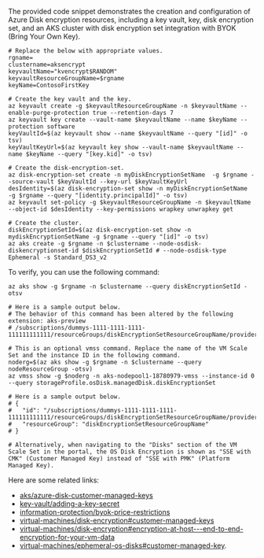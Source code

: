 The provided code snippet demonstrates the creation and configuration of Azure Disk encryption resources, including a key vault, key, disk encryption set, and an AKS cluster with disk encryption set integration with BYOK (Bring Your Own Key).

```
# Replace the below with appropriate values.
rgname=
clustername=aksencrypt
keyvaultName="kvencrypt$RANDOM"
keyvaultResourceGroupName=$rgname
keyName=ContosoFirstKey
```

```
# Create the key vault and the key.
az keyvault create -g $keyvaultResourceGroupName -n $keyvaultName --enable-purge-protection true --retention-days 7
az keyvault key create --vault-name $keyvaultName --name $keyName --protection software
keyVaultId=$(az keyvault show --name $keyvaultName --query "[id]" -o tsv)
keyVaultKeyUrl=$(az keyvault key show --vault-name $keyvaultName --name $keyName --query "[key.kid]" -o tsv)

# Create the disk-encryption-set.
az disk-encryption-set create -n myDiskEncryptionSetName  -g $rgname --source-vault $keyVaultId --key-url $keyVaultKeyUrl
desIdentity=$(az disk-encryption-set show -n myDiskEncryptionSetName  -g $rgname --query "[identity.principalId]" -o tsv)
az keyvault set-policy -g $keyvaultResourceGroupName -n $keyvaultName --object-id $desIdentity --key-permissions wrapkey unwrapkey get

# Create the cluster.
diskEncryptionSetId=$(az disk-encryption-set show -n mydiskEncryptionSetName -g $rgname --query "[id]" -o tsv)
az aks create -g $rgname -n $clustername --node-osdisk-diskencryptionset-id $diskEncryptionSetId # --node-osdisk-type Ephemeral -s Standard_DS3_v2
```

To verify, you can use the following command:

```
az aks show -g $rgname -n $clustername --query diskEncryptionSetId -otsv

# Here is a sample output below.
# The behavior of this command has been altered by the following extension: aks-preview
# /subscriptions/dummys-1111-1111-1111-111111111111/resourceGroups/diskEncryptionSetResourceGroupName/providers/Microsoft.Compute/diskEncryptionSets/myDiskEncryptionSetName
```

```
# This is an optional vmss command. Replace the name of the VM Scale Set and the instance ID in the following command.
noderg=$(az aks show -g $rgname -n $clustername --query nodeResourceGroup -otsv)
az vmss show -g $noderg -n aks-nodepool1-18780979-vmss --instance-id 0 --query storageProfile.osDisk.managedDisk.diskEncryptionSet

# Here is a sample output below.
# {
#   "id": "/subscriptions/dummys-1111-1111-1111-111111111111/resourceGroups/diskEncryptionSetResourceGroupName/providers/Microsoft.Compute/diskEncryptionSets/myDiskEncryptionSetName",
#   "resourceGroup": "diskEncryptionSetResourceGroupName"
# }

# Alternatively, when navigating to the "Disks" section of the VM Scale Set in the portal, the OS Disk Encryption is shown as "SSE with CMK" (Customer Managed Key) instead of "SSE with PMK" (Platform Managed Key).
```

Here are some related links:

- [aks/azure-disk-customer-managed-keys](https://learn.microsoft.com/en-us/azure/aks/azure-disk-customer-managed-keys)
- [key-vault/adding-a-key-secret](https://learn.microsoft.com/en-us/azure/key-vault/general/manage-with-cli2#adding-a-key-secret-or-certificate-to-the-key-vault)
- [information-protection/byok-price-restrictions](https://learn.microsoft.com/en-us/azure/information-protection/byok-price-restrictions)
- [virtual-machines/disk-encryption#customer-managed-keys](https://learn.microsoft.com/en-us/azure/virtual-machines/disk-encryption#customer-managed-keys)
- [virtual-machines/disk-encryption#encryption-at-host---end-to-end-encryption-for-your-vm-data](https://learn.microsoft.com/en-us/azure/virtual-machines/disk-encryption#encryption-at-host---end-to-end-encryption-for-your-vm-data)
- [virtual-machines/ephemeral-os-disks#customer-managed-key](https://learn.microsoft.com/en-us/azure/virtual-machines/ephemeral-os-disks#customer-managed-key).

